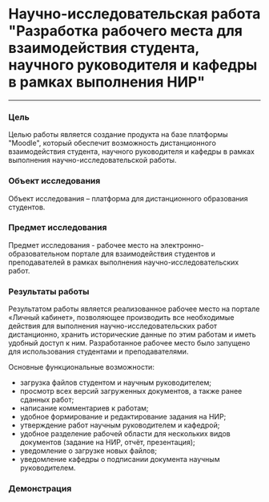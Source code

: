 # Научно-исследовательская работа "Разработка рабочего места для взаимодействия студента, научного руководителя и кафедры в рамках выполнения НИР"
***
### Цель

Целью работы является создание продукта на базе платформы "Moodle", который обеспечит возможность дистанционного взаимодействия студента, научного руководителя и кафедры в рамках выполнения научно-исследовательской работы.

### Объект исследования

Объект исследования – платформа для дистанционного образования студентов.

### Предмет исследования

Предмет исследования - рабочее место на электронно-образовательном портале для взаимодействия студентов и преподавателей в рамках выполнения научно-исследовательских работ.

### Результаты работы

Результатом работы является реализованное рабочее место на портале «Личный кабинет», позволяющее производить все необходимые действия для выполнения научно-исследовательских работ дистанционно, хранить исторические данные по этим работам и иметь удобный доступ к ним. Разработанное рабочее место было запущено для использования студентами и преподавателями.

Основные функциональные возможности:
+ загрузка файлов студентом и научным руководителем;
+ просмотр всех версий загруженных документов, а также ранее сданных работ;
+ написание комментариев к работам;
+ удобное формирование и редактирование задания на НИР;
+ утверждение работ научным руководителем и кафедрой;
+	удобное разделение рабочей области для нескольких видов документов (задание на НИР, отчёт, презентация);
+	уведомление о загрузке новых файлов;
+ уведомление кафедры о подписании документа научным руководителем.

### Демонстрация
